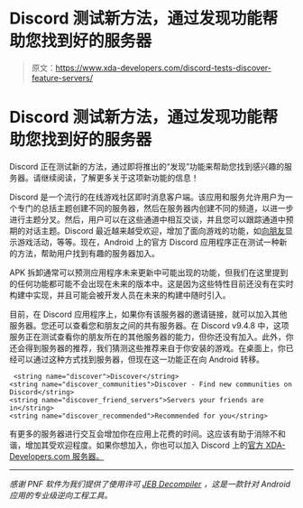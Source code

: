 # Discord 测试新方法，通过发现功能帮助您找到好的服务器

> 原文：<https://www.xda-developers.com/discord-tests-discover-feature-servers/>

# Discord 测试新方法，通过发现功能帮助您找到好的服务器

Discord 正在测试新的方法，通过即将推出的“发现”功能来帮助您找到感兴趣的服务器。请继续阅读，了解更多关于这项新功能的信息！

Discord 是一个流行的在线游戏社区即时消息客户端。该应用和服务允许用户为一个专门的总括主题创建不同的服务器，然后在服务器内创建不同的频道，以进一步进行主题分叉。然后，用户可以在这些通道中相互交谈，并且您可以跟踪通道中预期的对话主题。Discord 最近越来越受欢迎，增加了面向游戏的功能，如[向朋友](https://www.xda-developers.com/discord-android-game-detection/)显示游戏活动，等等。现在，Android 上的官方 Discord 应用程序正在测试一种新的方法，帮助用户找到有趣的服务器加入。

APK 拆卸通常可以预测应用程序未来更新中可能出现的功能，但我们在这里提到的任何功能都可能不会出现在未来的版本中。这是因为这些特性目前还没有在实时构建中实现，并且可能会被开发人员在未来的构建中随时引入。

目前，在 Discord 应用程序上，如果你有该服务器的邀请链接，就可以加入其他服务器。您还可以查看您和朋友之间的共有服务器。在 Discord v9.4.8 中，这项服务正在测试查看你的朋友所在的其他服务器的能力，但你还没有加入。此外，你还会得到服务器的推荐，我们猜测这些推荐来自于你安装的游戏。在桌面上，你已经可以通过这种方式找到服务器，但现在这一功能正在向 Android 转移。

```
 <string name="discover">Discover</string>
<string name="discover_communities">Discover - Find new communities on Discord</string>
<string name="discover_friend_servers">Servers your friends are in</string>
<string name="discover_recommended">Recommended for you</string> 
```

有更多的服务器进行交互会增加你在应用上花费的时间。这应该有助于消除不和谐，增加其受欢迎程度。如果你想加入，你也可以加入 Discord 上的[官方 XDA-Developers.com 服务器。](https://www.xda-developers.com/official-xda-developers-discord-server/)

* * *

*感谢 PNF 软件为我们提供了使用许可 [JEB Decompiler](https://www.pnfsoftware.com/?aid=xdadev) ，这是一款针对 Android 应用的专业级逆向工程工具。*